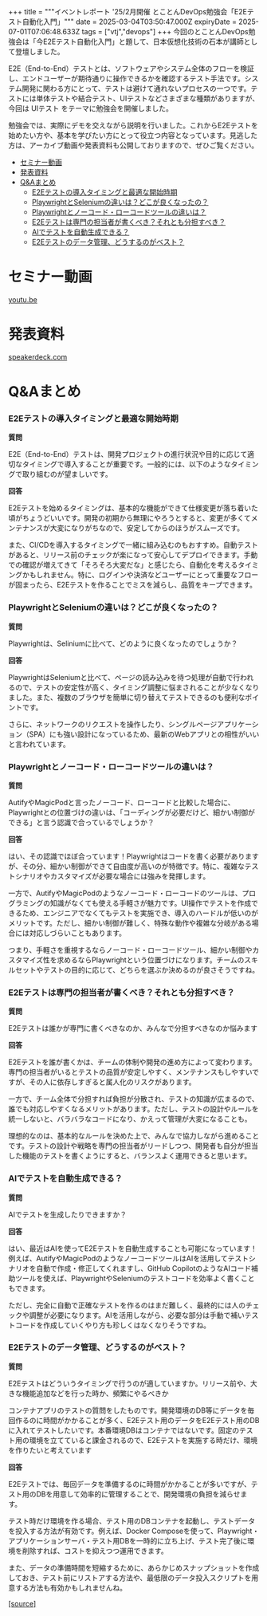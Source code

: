 +++
title = """イベントレポート '25/2月開催 とことんDevOps勉強会「E2Eテスト自動化入門」"""
date = 2025-03-04T03:50:47.000Z
expiryDate = 2025-07-01T07:06:48.633Z
tags = ["vtj","devops"]
+++
今回のとことんDevOps勉強会は「今E2Eテスト自動化入門」と題して、日本仮想化技術の石本が講師として登壇しました。

E2E（End-to-End）テストとは、ソフトウェアやシステム全体のフローを検証し、エンドユーザーが期待通りに操作できるかを確認するテスト手法です。システム開発に関わる方にとって、テストは避けて通れないプロセスの一つです。テストには単体テストや結合テスト、UIテストなどさまざまな種類がありますが、今回は UIテスト をテーマに勉強会を開催しました。

勉強会では、実際にデモを交えながら説明を行いました。これからE2Eテストを始めたい方や、基本を学びたい方にとって役立つ内容となっています。見逃した方は、アーカイブ動画や発表資料も公開しておりますので、ぜひご覧ください。

*   [セミナー動画](#セミナー動画)
*   [発表資料](#発表資料)
*   [Q&Aまとめ](#QAまとめ)
    *   [E2Eテストの導入タイミングと最適な開始時期](#E2Eテストの導入タイミングと最適な開始時期)
    *   [PlaywrightとSeleniumの違いは？どこが良くなったの？](#PlaywrightとSeleniumの違いはどこが良くなったの)
    *   [Playwrightとノーコード・ローコードツールの違いは？](#Playwrightとノーコードローコードツールの違いは)
    *   [E2Eテストは専門の担当者が書くべき？それとも分担すべき？](#E2Eテストは専門の担当者が書くべきそれとも分担すべき)
    *   [AIでテストを自動生成できる？](#AIでテストを自動生成できる)
    *   [E2Eテストのデータ管理、どうするのがベスト？](#E2Eテストのデータ管理どうするのがベスト)

セミナー動画
======

[youtu.be](https://youtu.be/2ifMjQVVBvU)

発表資料
====

[speakerdeck.com](https://speakerdeck.com/devops_vtj/e2etesutozi-dong-hua-ru-men)

Q&Aまとめ
======

### E2Eテストの導入タイミングと最適な開始時期

**質問**

E2E（End-to-End）テストは、開発プロジェクトの進行状況や目的に応じて適切なタイミングで導入することが重要です。一般的には、以下のようなタイミングで取り組むのが望ましいです。

**回答**

E2Eテストを始めるタイミングは、基本的な機能ができて仕様変更が落ち着いた頃がちょうどいいです。開発の初期から無理にやろうとすると、変更が多くてメンテナンスが大変になりがちなので、安定してからのほうがスムーズです。

また、CI/CDを導入するタイミングで一緒に組み込むのもおすすめ。自動テストがあると、リリース前のチェックが楽になって安心してデプロイできます。手動での確認が増えてきて「そろそろ大変だな」と感じたら、自動化を考えるタイミングかもしれません。特に、ログインや決済などユーザーにとって重要なフローが固まったら、E2Eテストを作ることでミスを減らし、品質をキープできます。

### PlaywrightとSeleniumの違いは？どこが良くなったの？

**質問**

Playwrightは、Seliniumに比べて、どのように良くなったのでしょうか？

**回答**

PlaywrightはSeleniumと比べて、ページの読み込みを待つ処理が自動で行われるので、テストの安定性が高く、タイミング調整に悩まされることが少なくなりました。また、複数のブラウザを簡単に切り替えてテストできるのも便利なポイントです。

さらに、ネットワークのリクエストを操作したり、シングルページアプリケーション（SPA）にも強い設計になっているため、最新のWebアプリとの相性がいいと言われています。

### Playwrightとノーコード・ローコードツールの違いは？

**質問**

AutifyやMagicPodと言ったノーコード、ローコードと比較した場合に、Playwrightとの位置づけの違いは、「コーディングが必要だけど、細かい制御ができる」と言う認識で合っているでしょうか？

**回答**

はい、その認識でほぼ合っています！Playwrightはコードを書く必要がありますが、その分、細かい制御ができて自由度が高いのが特徴です。特に、複雑なテストシナリオやカスタマイズが必要な場合には強みを発揮します。

一方で、AutifyやMagicPodのようなノーコード・ローコードのツールは、プログラミングの知識がなくても使える手軽さが魅力です。UI操作でテストを作成できるため、エンジニアでなくてもテストを実施でき、導入のハードルが低いのがメリットです。ただし、細かい制御が難しく、特殊な動作や複雑な分岐がある場合には対応しづらいこともあります。

つまり、手軽さを重視するならノーコード・ローコードツール、細かい制御やカスタマイズ性を求めるならPlaywrightという位置づけになります。チームのスキルセットやテストの目的に応じて、どちらを選ぶか決めるのが良さそうですね。

### E2Eテストは専門の担当者が書くべき？それとも分担すべき？

**質問**

E2Eテストは誰かが専門に書くべきなのか、みんなで分担すべきなのか悩みます

**回答**

E2Eテストを誰が書くかは、チームの体制や開発の進め方によって変わります。専門の担当者がいるとテストの品質が安定しやすく、メンテナンスもしやすいですが、その人に依存しすぎると属人化のリスクがあります。

一方で、チーム全体で分担すれば負担が分散され、テストの知識が広まるので、誰でも対応しやすくなるメリットがあります。ただし、テストの設計やルールを統一しないと、バラバラなコードになり、かえって管理が大変になることも。

理想的なのは、基本的なルールを決めた上で、みんなで協力しながら進めることです。テストの設計や戦略を専門の担当者がリードしつつ、開発者も自分が担当した機能のテストを書くようにすると、バランスよく運用できると思います。

### AIでテストを自動生成できる？

**質問**

AIでテストを生成したりできますか？

**回答**

はい、最近はAIを使ってE2Eテストを自動生成することも可能になっています！例えば、AutifyやMagicPodのようなノーコードツールはAIを活用してテストシナリオを自動で作成・修正してくれますし、GitHub CopilotのようなAIコード補助ツールを使えば、PlaywrightやSeleniumのテストコードを効率よく書くこともできます。

ただし、完全に自動で正確なテストを作るのはまだ難しく、最終的には人のチェックや調整が必要になります。AIを活用しながら、必要な部分は手動で補いテストコードを作成していくやり方も珍しくはなくなりそうですね。

### E2Eテストのデータ管理、どうするのがベスト？

**質問**

E2Eテストはどういうタイミングで行うのが適していますか。リリース前や、大きな機能追加などを行った時か、頻繁にやるべきか

コンテナアプリのテストの質問をしたものです。開発環境のDB等にデータを毎回作るのに時間がかかることが多く、E2Eテスト用のデータをE2Eテスト用のDBに入れてテストしたいです。本番環境DBはコンテナではないです。固定のテスト用の環境を立てていると課金されるので、E2Eテストを実施する時だけ、環境を作りたいと考えています

**回答**

E2Eテストでは、毎回データを準備するのに時間がかかることが多いですが、テスト用のDBを用意して効率的に管理することで、開発環境の負担を減らせます。

テスト時だけ環境を作る場合、テスト用のDBコンテナを起動し、テストデータを投入する方法が有効です。例えば、Docker Composeを使って、Playwright・アプリケーションサーバ・テスト用DBを一時的に立ち上げ、テスト完了後に環境を削除すれば、コストを抑えつつ運用できます。

また、データの準備時間を短縮するために、あらかじめスナップショットを作成しておき、テスト前にリストアする方法や、最低限のデータ投入スクリプトを用意する方法も有効かもしれませんね。

[[source]](https://devops-blog.virtualtech.jp/entry/20250304/1741060247)
